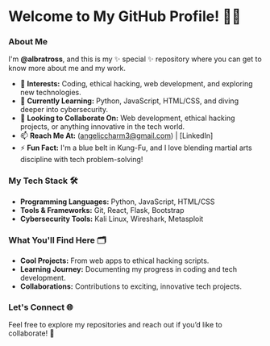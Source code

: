 
# Welcome to My GitHub Profile! 👋✨  

### About Me  
 I'm **@albratross**, and this is my ✨ special ✨ repository where you can get to know more about me and my work.  

- 👀 **Interests:** Coding, ethical hacking, web development, and exploring new technologies.  
- 🌱 **Currently Learning:** Python, JavaScript, HTML/CSS, and diving deeper into cybersecurity.  
- 💞️ **Looking to Collaborate On:** Web development, ethical hacking projects, or anything innovative in the tech world.  
- 📫 **Reach Me At:** (angeliccharm3@gmail.com) | [LinkedIn]  
- ⚡ **Fun Fact:** I'm a blue belt in Kung-Fu, and I love blending martial arts discipline with tech problem-solving!  


### My Tech Stack 🛠️  
- **Programming Languages:** Python, JavaScript, HTML/CSS  
- **Tools & Frameworks:** Git, React, Flask, Bootstrap  
- **Cybersecurity Tools:** Kali Linux, Wireshark, Metasploit  


### What You'll Find Here 🗂️  
- **Cool Projects:** From web apps to ethical hacking scripts.  
- **Learning Journey:** Documenting my progress in coding and tech development.  
- **Collaborations:** Contributions to exciting, innovative tech projects.  


### Let's Connect 🌐  
Feel free to explore my repositories and reach out if you’d like to collaborate! 🚀  
